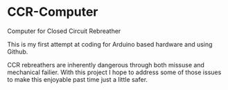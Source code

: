 # CCR-Computer
Computer for Closed Circuit Rebreather

This is my first attempt at coding for Arduino based hardware and using Github. 

CCR rebreathers are inherently dangerous through both missuse and mechanical failier.
With this project I hope to address some of those issues to make this enjoyable 
past time just a little safer.
